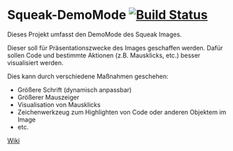 Squeak-DemoMode [![Build Status](https://travis-ci.org/HPI-SWA-Teaching/Squeak-DemoMode.svg)](https://travis-ci.org/HPI-SWA-Teaching/Squeak-DemoMode)
===================

Dieses Projekt umfasst den DemoMode des Squeak Images.

Dieser soll für Präsentationszwecke des Images geschaffen werden.
Dafür sollen Code und bestimmte Aktionen (z.B. Mausklicks, etc.) besser visualisiert werden.

Dies kann durch verschiedene Maßnahmen geschehen:
* Größere Schrift (dynamisch anpassbar)
* Größerer Mauszeiger
* Visualisation von Mausklicks
* Zeichenwerkzeug zum Highlighten von Code oder anderen Objektem im Image
* etc.

[Wiki](https://github.com/HPI-SWA-Teaching/Squeak-DemoMode/wiki)
